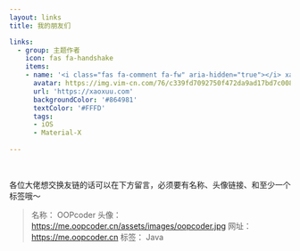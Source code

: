 ```yaml
---
layout: links
title: 我的朋友们

links:
  - group: 主题作者
    icon: fas fa-handshake
    items:
    - name: '<i class="fas fa-comment fa-fw" aria-hidden="true"></i> xaoxuu’s blog'
      avatar: https://img.vim-cn.com/76/c339fd7092750f472da9ad17bd7c0081a1f0e2.jpg
      url: 'https://xaoxuu.com'
      backgroundColor: '#864981'
      textColor: '#FFFD'
      tags: 
      - iOS
      - Material-X
  
---
```


<br>

各位大佬想交换友链的话可以在下方留言，必须要有名称、头像链接、和至少一个标签哦～

> 名称： OOPcoder
头像： https://me.oopcoder.cn/assets/images/oopcoder.jpg
网址： https://me.oopcoder.cn
标签： Java
